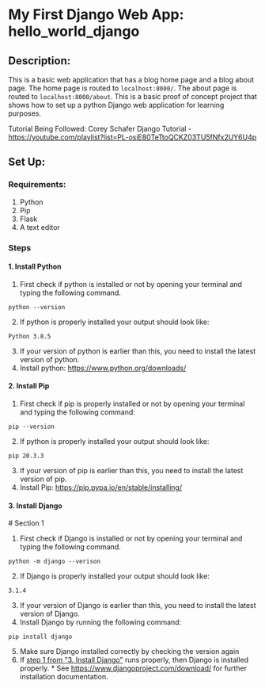 # My First Django Web App: hello_world_django

## Description:
This is a basic web application that has a blog home page and a blog about page. The home page is routed to `localhost:8000/`. The about page is routed to `localhost:8000/about`. This is a basic proof of concept project that shows how to set up a python Django web application for learning purposes.

Tutorial Being Followed: Corey Schafer Django Tutorial - https://youtube.com/playlist?list=PL-osiE80TeTtoQCKZ03TU5fNfx2UY6U4p

## Set Up:
### Requirements:
1. Python
2. Pip
3. Flask
4. A text editor

### Steps
#### 1. Install Python
1. First check if python is installed or not by opening your terminal and typing the following command.
```
python --version
```  
2. If python is properly installed your output should look like:
```
Python 3.8.5
```

3. If your version of python is earlier than this, you need to install the latest version of python.
4. Install python: https://www.python.org/downloads/

#### 2. Install Pip
1. First check if pip is properly installed or not by opening your terminal and typing the following command:
```
pip --version
```

2. If python is properly installed your output should look like:
```
pip 20.3.3
```

3. If your version of pip is earlier than this, you need to install the latest version of pip.
4. Install Pip: https://pip.pypa.io/en/stable/installing/

#### 3. Install Django
#<a name="section-1"></a> Section 1
1. First check if Django is installed or not by opening your terminal and typing the following command.
```
python -m django --verison
```
2. If Django is properly installed your output should look like:
  ```
  3.1.4
  ```

3. If your version of Django is earlier than this, you need to install the latest version of Django.
4. Install Django by running the following command:
```
pip install django
```
5. Make sure Django installed correctly by checking the version again
  1. If [step 1 from "3. Install Django"](#section-1) runs properly, then Django is installed properly.
    * See https://www.djangoproject.com/download/ for further installation documentation.
